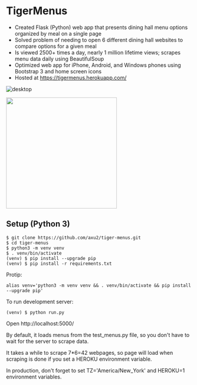 
# TigerMenus

* Created Flask (Python) web app that presents dining hall menu options organized by meal on a single page
* Solved problem of needing to open 6 different dining hall websites to compare options for a given meal
* Is viewed 2500+ times a day, nearly 1 million lifetime views; scrapes menu data daily using BeautifulSoup
* Optimized web app for iPhone, Android, and Windows phones using Bootstrap 3 and home screen icons 
* Hosted at https://tigermenus.herokuapp.com/

![desktop](https://raw.githubusercontent.com/axu2/tiger_menus/master/app/static/screenshot2019.png)

<img width=300 src="https://raw.githubusercontent.com/axu2/tiger_menus/master/app/static/iphoneicon.png">

## Setup (Python 3)
```
$ git clone https://github.com/axu2/tiger-menus.git
$ cd tiger-menus
$ python3 -m venv venv
$ . venv/bin/activate
(venv) $ pip install --upgrade pip
(venv) $ pip install -r requirements.txt
```
Protip:
```
alias venv='python3 -m venv venv && . venv/bin/activate && pip install --upgrade pip'
```
To run development server:
```
(venv) $ python run.py
```
Open http://localhost:5000/

By default, it loads menus from the test_menus.py file, so you don't have to wait for the server to scrape data.

It takes a while to scrape 7*6=42 webpages, so page will load when scraping is done if you set a HEROKU environment variable.

In production, don't forget to set TZ='America/New_York' and HEROKU=1 environment variables.
